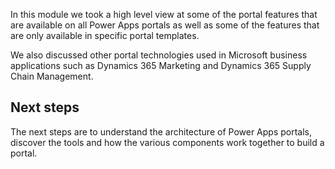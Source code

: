 In this module we took a high level view at some of the portal features that are available on all Power Apps portals as well as some of the features that are only available in specific portal templates.

We also discussed other portal technologies used in Microsoft business applications such as Dynamics 365 Marketing and Dynamics 365 Supply Chain Management.

## Next steps

The next steps are to understand the architecture of Power Apps portals, discover the tools and how the various components work together to build a portal.
